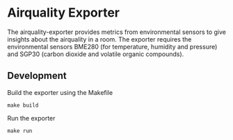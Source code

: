 # Airquality Exporter

The airquality-exporter provides metrics from environmental sensors to give insights about the airquality in a room. The exporter requires the environmental sensors BME280 (for temperature, humidity and pressure) and SGP30 (carbon dioxide and volatile organic compounds).

## Development

Build the exporter using the Makefile

```shell
make build
```

Run the exporter

```shell
make run
```
